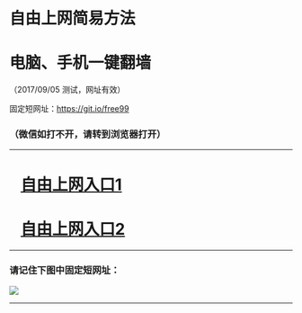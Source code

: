 ﻿# 自由上网简易方法

# 电脑、手机一键翻墙

（2017/09/05 测试，网址有效）

固定短网址：https://git.io/free99

### （微信如打不开，请转到浏览器打开）


***





# &nbsp;&nbsp; <a href="http://ft258909957.fwq-tz1001.xyz/fwqtz01.html?t=090500117098 " target="_blank">自由上网入口1</a>
# &nbsp;&nbsp; <a href="http://ft169318503.fwq-tz1002.xyz/fwqtz02.html?t=090500117095 " target="_blank">自由上网入口2</a>
***

### 请记住下图中固定短网址：

<img src="https://s3-us-west-2.amazonaws.com/fwq-1001/yjfq-20170905okok.png" /> 


***

